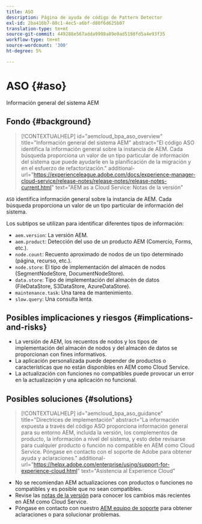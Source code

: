 ```yaml
---
title: ASO
description: Página de ayuda de código de Pattern Detector
exl-id: 2ba416b7-80c1-4ec5-a6bf-d80f6d625b07
translation-type: tm+mt
source-git-commit: 449288e567adda9998a89e0ad5198fd5a4e93f35
workflow-type: tm+mt
source-wordcount: '300'
ht-degree: 5%

---
```


# ASO {#aso}

Información general del sistema AEM

## Fondo {#background}

>[!CONTEXTUALHELP]
>id="aemcloud_bpa_aso_overview"
>title="Información general del sistema AEM"
>abstract="El código ASO identifica la información general sobre la instancia de AEM. Cada búsqueda proporciona un valor de un tipo particular de información del sistema que puede ayudarle en la planificación de la migración y en el esfuerzo de refactorización."
>additional-url="https://experienceleague.adobe.com/docs/experience-manager-cloud-service/release-notes/release-notes/release-notes-current.html" text="AEM as a Cloud Service: Notas de la versión"

`ASO` identifica información general sobre la instancia de AEM. Cada búsqueda proporciona un valor de un tipo particular de información del sistema.

Los subtipos se utilizan para identificar diferentes tipos de información:

* `aem.version`: La versión AEM.
* `aem.product`: Detección del uso de un producto AEM (Comercio, Forms, etc.).
* `node.count`: Recuento aproximado de nodos de un tipo determinado (página, recurso, etc.).
* `node.store`: El tipo de implementación del almacén de nodos (SegmentNodeStore, DocumentNodeStore).
* `data.store`: Tipo de implementación del almacén de datos (FileDataStore, S3DataStore, AzureDataStore).
* `maintenance.task`: Una tarea de mantenimiento.
* `slow.query`: Una consulta lenta.

## Posibles implicaciones y riesgos {#implications-and-risks}

* La versión de AEM, los recuentos de nodos y los tipos de implementación del almacén de nodos y del almacén de datos se proporcionan con fines informativos.
* La aplicación personalizada puede depender de productos o características que no están disponibles en AEM como Cloud Service.
* La actualización con funciones no compatibles puede provocar un error en la actualización y una aplicación no funcional.

## Posibles soluciones {#solutions}

>[!CONTEXTUALHELP]
>id="aemcloud_bpa_aso_guidance"
>title="Directrices de implementación"
>abstract="La información expuesta a través del código ASO proporciona información general para su entorno AEM, incluida la versión, los complementos de producto, la información a nivel del sistema, y esto debe revisarse para cualquier producto o función no compatible en AEM como Cloud Service. Póngase en contacto con el soporte de Adobe para obtener ayuda y aclaraciones."
>additional-url="https://helpx.adobe.com/enterprise/using/support-for-experience-cloud.html" text="Asistencia al Experience Cloud"

* No se recomiendan AEM actualizaciones con productos o funciones no compatibles y es posible que no sean compatibles.
* Revise las [notas de la versión](https://experienceleague.adobe.com/docs/experience-manager-cloud-service/release-notes/release-notes/release-notes-current.html?lang=es) para conocer los cambios más recientes en AEM como Cloud Service.
* Póngase en contacto con nuestro [AEM equipo de soporte](https://helpx.adobe.com/enterprise/using/support-for-experience-cloud.html) para obtener aclaraciones o para solucionar problemas.
